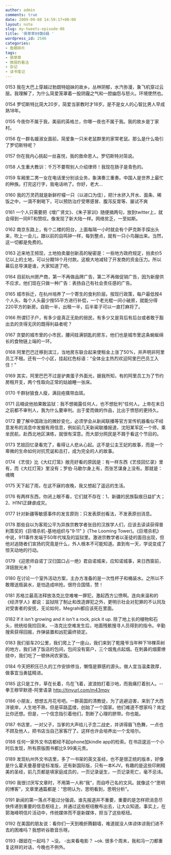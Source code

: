 ```yaml
---
author: admin
comments: true
date: 2009-09-08 14:59:17+00:00
layout: note
slug: my-tweets-episode-06
title: '俱草草09第6辑 '
wordpress_id: 2546
categories:
- 鱼眼碎片
tags:
- 俱草草
- 微弱的看法
- 杂记
- 读书笔记
---
```


0153 我在大巴上穿越过勃朗特姐妹的故乡。丛林阴郁，水汽弥漫，象飞机穿过云层。我理解了，为什么简爱笼罩着一股阴霾之气和一腔幽怨与怒火。环境使然也。

0154 罗切斯特比简大20岁，简爱当家教时才18岁。是不是女人的心智比男人早成熟18年。 

0155 今夜你不属于我，美丽的英格兰，你哪一夜也不属于我。我的故乡是丁家村。  

0156 在一群名媛淑女面前，简爱象一只米老鼠群里的家常老鼠。那么是什么吸引了罗切斯特呢？

0157 你在我内心挑起一丝喜悦，我的救命恩人。罗切斯特对简说。

0158 人生重大教训：千万不要帮别人介绍律师！我现在肠子是青色的。

0159 车厢里二男一女在电话里分别谈业务，象演奏三重奏。中国人是世界上最忙的种族。打完这行字，我电话响了。你好，老大...  

0160 我的万灵药就是新鲜柠檬一只（以进口为佳），把汁水挤入开水、面条、稀饭之中，一滴不剩喝下，可以预防治疗受寒感冒、腹泻反胃等、屡试不爽

0161 一个人只需要把《增广贤文》、《朱子家训》随便摘两句，放到twitter上，就会得到一同RT和赞叹。像发现了新大陆一样。网络贫乏，一至如斯。

0162 南京东路上，有个二楼的阳台，上面每隔一小时就会有个萨克斯手探出头来，吹上一会儿，跟以前的自鸣钟一样，每到整点，就有一只小鸟蹦出来。当然，这一切都是免费的。

0163 近来地王频现，土地拍卖屡创新高的秘密是：一些地方政府规定，拍卖价5亿以上的土地，可以分期18个月付款。这极大地减轻了开发商的资金压力。所以幕后总导演是谁，大家知道了吧。

0164 目前杭州房产商，第一不再做品牌广告，第二不再做促销广告，因为新屋供不应求，他们现在只做一种广告：表扬自己有社会责任感的广告。

0165 城市拆迁，在杭州培养了一个寄生的食利阶层。按现行政策，每户最低按4个人头、每个人头最少按55平方进行补偿，一个老光棍一间小破房，就能分得220平方的新房。自助一半，出租一半，后半辈子可以一直打麻将了。

0166 所谓钉子户，有多少是真正无助的弱民，有多少又是背后有后台或者敢于豁出去的贪得无厌的既得利益者呢？

0167 贪婪的城市里的小市民，腰间挂满钥匙的房东，他们也是城市里这条蜿蜒绵长的食物链上端的一环。

0168 阿里巴巴迁移到滨江，当地房东联合起来使租金上涨了50%，并声明非阿里员工不租。还有一个小区，挂起红色标语：“全体业主热烈欢迎阿里巴巴员工入住！”

0169 其实，阿里巴巴不过是驴粪蛋子外面光，据我所知，有的阿里员工为了节约房租开支，两个性取向正常的姑娘睡一张床。

0170 千群豺狼食人瘦，满目疮痍带血斑。

0171 吕楠说他拍果敢监狱：我不想揭露任何人，也不想批判“任何人。上帝在末日之前都不审判人，我为什么要审判。出于爱而做的作品，比出于愤怒的更持久。

0172 要了解中国政治的微妙变化，必须学会从新闻联播等官方宣传机器看似不经意发布的消息中发掘有用信息，例如前几天新闻联播报道，沈阳某军区一个师，乘坐民航，赴西北地区演练，就很有深意。而大部分网民是不屑于看这个节目的。

0173 艺妓回忆录看完了，看得让人悲从心起。这不是公主王妃的故事，而是一个卑微的生命如何对抗荒诞和击打，成为完全的人的故事。

0174 《艺伎》比《大红灯笼》敞亮好看的原因是：有一样东西《艺伎回忆录》里有，而《大红灯笼》里没有；罗伯·马歇尔身上有，而张艺谋身上没有。那就是：魂魄

0175 天下起了雨，在这不寐的夜晚，我又想起了遥远的生活。

0176 有两样东西，你闭上眼不看，它们就不存在：1、新疆的民族裂痕日益扩大；2、H1N1正肆虐成灾。

0177 针对新疆等敏感事件的发言原则：只发表原创看法，不发表原创消息。

0178 那些自以为客观公平为异族宗教学者张目的汉族学人们，应该去读读获得普利策奖的《巨塔杀机-基地组织与"9·11" 》(The Looming Tower)。《巨塔杀机》中说，911事件发端于50年代埃及的监狱里。激进宗教学者以圣徒的面目出现，但他对追随者们宣扬的究竟是什么，外人根本不可能知道。直到有一天，学说变成了惊天动地的行动。

0179 《迎恩师自诺丁汉归国口占一绝》君自诺城来，应知诺城事，来日西窗前，洋妞脱光未？

0180 在讨论一个室外活动方案，主办方准备的是一次性杯子和桶装水。之所以不敢赠送瓶装水，是怕造成哄抢。很符合国情，赞！

0181 苏格兰最高法释放洛克比空难唯一罪犯，激起西方公愤啊。连向来温和的《经济学人》都说：监狱除了制止和改造罪犯之外，更明示社会对犯罪的不认同及对受害者的安抚，无论如何，Megrahi都应该死在里面。

0182 If it isn't growing and it isn't a rock, pick it up. 除了地上长的植物和石头，统统给我捡回来。--洛克比空难发生后，地面残骸搜寻人员得到的指令。辛勤搜索获得回报，炸弹装置和凶犯最终锁定。

0183 我们驱车20公里，我们爬上了一座山，我们来到了乾隆爷当年种下18棵茶树的地方，我们进了饭店的包间，包间没有窗户，三个烟鬼点起烟。在刺鼻的烟雾缭绕中，我们吃了一顿休闲农家饭。

0184 今天把积压已久的工作安排停当，懒惰是罪感的源头。做人宜当温柔敦厚，做事宜当勇猛精进。

0185 这只是工作，草在长着，鸟在飞着，波浪拍打着沙地，而我痛打着别人。--拳王穆罕默德-阿里语录 http://tinyurl.com/m43mpv  

0186 小朋友，想想五月花号吧。一群英国的清教徒，为了逃避迫害，来到了大西洋彼岸，人生地不熟，但是荜路蓝缕，创始了一个国家。他们难道不想家吗？肯定比你还想。但是，一个信念指引着他们，割断了心理的脐带。你也能。

0187 书店里，一对父子，当爹的大声给儿子念二战史，并讲得眉飞色舞，一点也不顾及他人，把书店当自己家客厅了。这样也许会培养出一个戈培尔。

0188 任何一家外文书店都经不起iphone加kindle app的检索。在书店逡巡一个小时后发现，所有原版图书都比9.99美元贵。

0189 发现杭州外文书店里，多了一书架的英文圣经，也不是很正统的版本，好像是什么霍夫曼基督徒标准版，还有新国际版，只有一本KJV。有趣的是这些印刷精美的圣经，前几页都是填家庭成员的，一页记录诞生，一页记录死亡，毫不忌讳。

0190 我很讨厌写文章时，不用第一人称“我”，而自呼己名的文风。就像这个“思明的博客”，文章里通篇都是：“思明认为，思明看到，思明分析”。

0191 新闻的第一落点不能过分强调，谁先报道并不重要，重要的是怎样把消息尽快传递到重要的信息枢纽上，并通过这些枢纽散布出去，让大众知道。事实上，在郭海峰明信片活动中，传统媒体而不是新媒体，担当了这些枢纽。

0192 在美国的朋友说：看你们一天到晚折腾翻墙，难道就没人体谅体谅我们进不去的困难吗？我想听谷歌音乐呀。

0193 -跟妞在一起吗？
~没。
-出来看电影？
~ok. 
很多个周末，我和冯一刀都重复这样的对话，今晚也不例外。 
